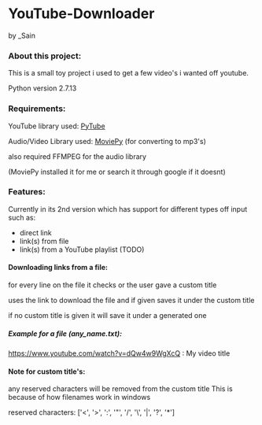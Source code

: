 # YouTube-Downloader
by _Sain

### About this project:
This is a small toy project i used to get a few video's i wanted off youtube. 

Python version 2.7.13

### Requirements:
YouTube library used: [PyTube](https://github.com/nficano/pytube)

Audio/Video Library used: [MoviePy](https://github.com/Zulko/moviepy)
(for converting to mp3's)

also required FFMPEG for the audio library 

(MoviePy installed it for me or search it through google if it doesnt)

### Features:
Currently in its 2nd version which has support for different types off input such as:

+ direct link
+ link(s) from file
+ link(s) from a YouTube playlist (TODO)

#### Downloading links from a file:
for every line on the file it checks or the user gave a custom title

uses the link to download the file and if given saves it under the custom title

if no custom title is given it will save it under a generated one

##### Example for a file (any_name.txt):
https://www.youtube.com/watch?v=dQw4w9WgXcQ : My video title

#### Note for custom title's:
any reserved characters will be removed from the custom title
This is because of how filenames work in windows

reserved characters: 
['<', '>', ':', '"', '/', '\\', '|', '?', '*']
